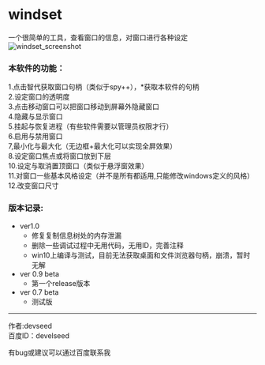 # windset
一个很简单的工具，查看窗口的信息，对窗口进行各种设定<br>
![windset_screenshot](http://imgsrc.baidu.com/forum/w%3D580/sign=baec0b20793e6709be0045f70bc69fb8/ed3b29f40ad162d9efb9951b17dfa9ec8a13cd12.jpg "windset_screenshot")  

### 本软件的功能：
1.点击智代获取窗口句柄（类似于spy++），*获取本软件的句柄<br>
2.设定窗口的透明度<br>
3.点击移动窗口可以把窗口移动到屏幕外隐藏窗口<br>
4.隐藏与显示窗口<br>
5.挂起与恢复进程（有些软件需要以管理员权限才行）<br>
6.启用与禁用窗口<br>
7,最小化与最大化（无边框+最大化可以实现全屏效果）<br>
8.设定窗口焦点或将窗口放到下层<br>
10.设定与取消置顶窗口（类似于悬浮窗效果）<br>
11.对窗口一些基本风格设定（并不是所有都适用,只能修改windows定义的风格）<br>
12.改变窗口尺寸<br>

### 版本记录:
* ver1.0
  * 修复复制信息树处的内存泄漏<br>
  * 删除一些调试过程中无用代码，无用ID，完善注释<br>
  * win10上编译与测试，目前无法获取桌面和文件浏览器句柄，崩溃，暂时无解<br>
* ver 0.9 beta
  * 第一个release版本<br>
* ver 0.7 beta
  * 测试版<br>

-----------
作者:devseed<br>
百度ID：develseed<br>
<!--发布地址：http://tieba.baidu.com/p/3937349434<br>-->
有bug或建议可以通过百度联系我<br>
